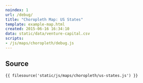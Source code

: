 ```yaml
---
noindex: 1
url: /debug/
title: "Choropleth Map: US States"
template: example-map.html
created: 2015-06-16 16:34:10
data: static/data/venture-capital.csv
scripts:
- /js/maps/choropleth/debug.js
---
```

## Source

    {{ filesource('static/js/maps/choropleth/us-states.js') }}
